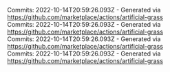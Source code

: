 Commits: 2022-10-14T20:59:26.093Z - Generated via https://github.com/marketplace/actions/artificial-grass
<br>
Commits: 2022-10-14T20:59:26.093Z - Generated via https://github.com/marketplace/actions/artificial-grass
<br>
Commits: 2022-10-14T20:59:26.093Z - Generated via https://github.com/marketplace/actions/artificial-grass
<br>
Commits: 2022-10-14T20:59:26.093Z - Generated via https://github.com/marketplace/actions/artificial-grass
<br>
